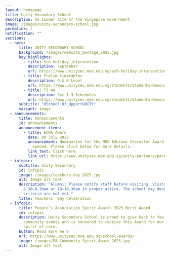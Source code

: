 ```yaml
---
layout: homepage
title: Unity Secondary School
description: An Isomer site of the Singapore Government
image: /images/unity-secondary-school.jpg
permalink: /
notification: ""
sections:
  - hero:
      title: UNITY SECONDARY SCHOOL
      background: /images/website_montage_2025.jpg
      key_highlights:
        - title: Sch holiday intervention
          description: September
          url: https://www.unitysec.moe.edu.sg/sch-holiday-intervention/
        - title: Prelim timetables
          description: O & N Level
          url: https://www.unitysec.moe.edu.sg/students/Students-Resources/assessment/
        - title: T3 WA
          description: Sec 1-3 Schedules
          url: https://www.unitysec.moe.edu.sg/students/Students-Resources/assessment/
      subtitle: "#School_Of_OpportUNITY"
      variant: image
  - announcements:
      title: Announcements
      id: announcements
      announcement_items:
        - title: ECHA Award
          date: 09 July 2025
          announcement: Nomination for the MOE Edusave Character Award 2025(ECHA) is now
            opened. Please click below for more details.
          link_text: Click here
          link_url: https://www.unitysec.moe.edu.sg/unity-partners/parents/echa/
  - infopic:
      subtitle: Unity Secondary
      id: infopic
      image: /images/teachers_day_2025.jpg
      alt: Image alt text
      description: "Alumni: Please notify staff before visiting. Visits only during
        8.30–9.30am or 10–10.30am in proper attire. The school may deny entry if
        criteria are not met."
      title: Teachers' Day Celebration
  - infopic:
      title: People’s Association Spirit Awards 2025 Merit Award
      id: infopic
      description: Unity Secondary School is proud to give back to Yew Tee through
        community events and is honoured to receive this Award for our shared
        spirit of care.
      button: Read more here
      url: https://www.unitysec.moe.edu.sg/school-awards/
      image: /images/PA_Community_Spirit_Award_2025.jpg
      alt: Image alt text
---
```

